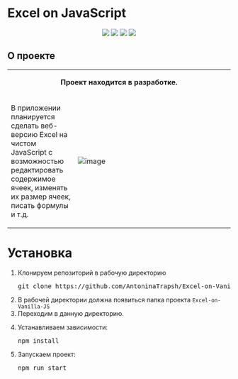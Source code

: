 # Excel on JavaScript

<div align="center">
  <img src="https://img.shields.io/badge/html5-%23E34F26.svg?style=for-the-badge&logo=html5&logoColor=white"/>
  <img src="https://img.shields.io/badge/css3-%231572B6.svg?style=for-the-badge&logo=css3&logoColor=white"/>
  <img src="https://img.shields.io/badge/javascript-%23323330.svg?style=for-the-badge&logo=javascript&logoColor=%23F7DF1E"/>
  <img src="https://img.shields.io/badge/webpack-%238DD6F9.svg?style=for-the-badge&logo=webpack&logoColor=black"/>
</div>

<h2 id="about">О проекте</h1>
<table align="center">
  <tbody>
    <tr>
      <td colspan="2">
        <p align="center"><b>Проект находится в разработке.</b></p>
      </td>
    </tr>
    <tr>
      <td>
        <p>В приложении планируется сделать веб-версию Excel на чистом JavaScript с возможностью редактировать содержимое ячеек, изменять их размер ячеек, писать формулы и т.д.</p>
      </td>
      <td width="70%">
        <img src="https://user-images.githubusercontent.com/82774971/219678157-b183e7b8-c4b7-4cf7-80ad-42cd64de9e66.png" alt="image"/>
      </td>
    </tr>
  </tbody>
</table>

<h1 id="install">Установка</h1>

<ol>
    <li><p>Клонируем репозиторий в рабочую директорию</p></li>
    <pre>git clone https://github.com/AntoninaTrapsh/Excel-on-Vanilla-JS.git</pre>
    <li>
      В рабочей директории должна появиться папка проекта <code>Excel-on-Vanilla-JS</code>
    </li>
    <li>
      Переходим в данную директорию.
    </li>
    <li>
        <p>Устанавливаем зависимости:</p>
        <pre>npm install</pre>
    </li>
    <li>
        <p>Запускаем проект:</p>
        <pre>npm run start</pre>
    </li>
</ol>
